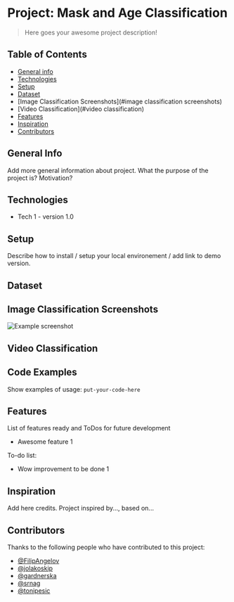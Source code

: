 # Project: Mask and Age Classification 
> Here goes your awesome project description!

## Table of Contents
* [General info](#general-info)
* [Technologies](#technologies)
* [Setup](#setup)
* [Dataset](#dataset)
* [Image Classification Screenshots](#image classification screenshots)
* [Video Classification](#video classification)
* [Features](#features)
* [Inspiration](#inspiration)
* [Contributors](#contributors)


## General Info
Add more general information about project. What the purpose of the project is? Motivation?

## Technologies
* Tech 1 - version 1.0

## Setup
Describe how to install / setup your local environement / add link to demo version.

## Dataset

## Image Classification Screenshots
![Example screenshot](./img/screenshot.png)

## Video Classification

## Code Examples
Show examples of usage:
`put-your-code-here`

## Features
List of features ready and ToDos for future development
* Awesome feature 1

To-do list:
* Wow improvement to be done 1

## Inspiration
Add here credits. Project inspired by..., based on...

## Contributors

Thanks to the following people who have contributed to this project:

* [@FilipAngelov](https://github.com/FilipAngelov) 
* [@jolakoskip](https://github.com/jolakoskip) 
* [@gardnerska](https://github.com/gardnerska) 
* [@srnag](https://github.com/srnag)
* [@tonipesic](https://github.com/tonipesic)
